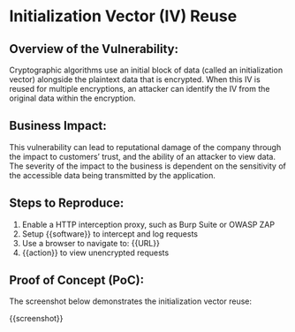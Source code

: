 # Initialization Vector (IV) Reuse

## Overview of the Vulnerability:

Cryptographic algorithms use an initial block of data (called an initialization vector) alongside the plaintext data that is encrypted. When this IV is reused for multiple encryptions, an attacker can identify the IV from the original data within the encryption.

## Business Impact:

This vulnerability can lead to reputational damage of the company through the impact to customers’ trust, and the ability of an attacker to view data. The severity of the impact to the business is dependent on the sensitivity of the accessible data being transmitted by the application.

## Steps to Reproduce:

1. Enable a HTTP interception proxy, such as Burp Suite or OWASP ZAP
1. Setup {{software}} to intercept and log requests
1. Use a browser to navigate to: {{URL}}
1. {{action}} to view unencrypted requests

## Proof of Concept (PoC):

The screenshot below demonstrates the initialization vector reuse:

{{screenshot}}
